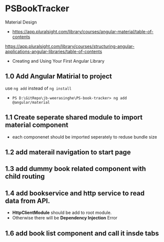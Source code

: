 # PSBookTracker
Material Design
- https://app.pluralsight.com/library/courses/angular-material/table-of-contents

https://app.pluralsight.com/library/courses/structuring-angular-applications-angular-libraries/table-of-contents
- Creating and Using Your First Angular Library

## 1.0 Add Angular Matirial to project
use `ng add` instead of `ng install`
-   `PS D:\GitRepo\jb-weerasinghe\PS-book-tracker> ng add @angular/material`
## 1.1 Create seperate shared module to import material component
-  each componenet should be imported seperately to reduse bundle size
## 1.2 add materail navigation to start page
## 1.3 add dummy book related component with child routing
## 1.4 add bookservice and http service to read data from API.
- **HttpClientModule** should be add to root module. 
- Otherwise there will be **Dependency Injection** Error

## 1.6 add book list component and call it insde tabs

